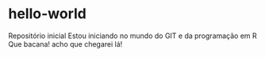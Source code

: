# hello-world
Repositório inicial
Estou iniciando no mundo do GIT e da programação em R
Que bacana! acho que chegarei lá!
